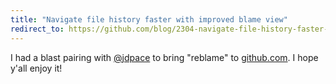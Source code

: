 ```yaml
---
title: "Navigate file history faster with improved blame view"
redirect_to: https://github.com/blog/2304-navigate-file-history-faster-with-improved-blame-view
---
```


I had a blast pairing with [@jdpace](https://github.com/jdpace) to bring "reblame" to [github.com](https://github.com). I hope y'all enjoy it!
